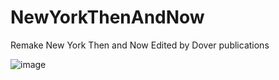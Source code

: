 # NewYorkThenAndNow
Remake New York Then and Now Edited by Dover publications

![image](https://user-images.githubusercontent.com/12261802/95677883-c307cb80-0b96-11eb-87ff-f0af98e122ee.png)
